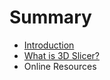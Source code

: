 # Summary

* [Introduction](README.md)
* [What is 3D Slicer?](what_is_3d_slicer.md)
* Online Resources

